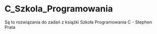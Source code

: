 # C_Szkola_Programowania
Są to rozwiązania do zadań z książki Szkoła Programowania C - Stephen Prata
